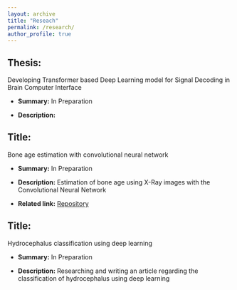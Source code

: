 ```yaml
---
layout: archive
title: "Reseach"
permalink: /research/
author_profile: true
---
```





## Thesis:
Developing Transformer based Deep Learning model for Signal Decoding in Brain Computer Interface

- **Summary:** In Preparation

- **Description:** 








## Title:
Bone age estimation with convolutional neural network

- **Summary:** In Preparation

- **Description:** Estimation of bone age using X-Ray images with the Convolutional Neural Network

- **Related link:** [Repository](https://github.com/Armin-Abdollahi/Bone-Age-Estimation)









## Title:
Hydrocephalus classification using deep learning

- **Summary:** In Preparation

- **Description:** Researching and writing an article regarding the classification of hydrocephalus using deep learning





